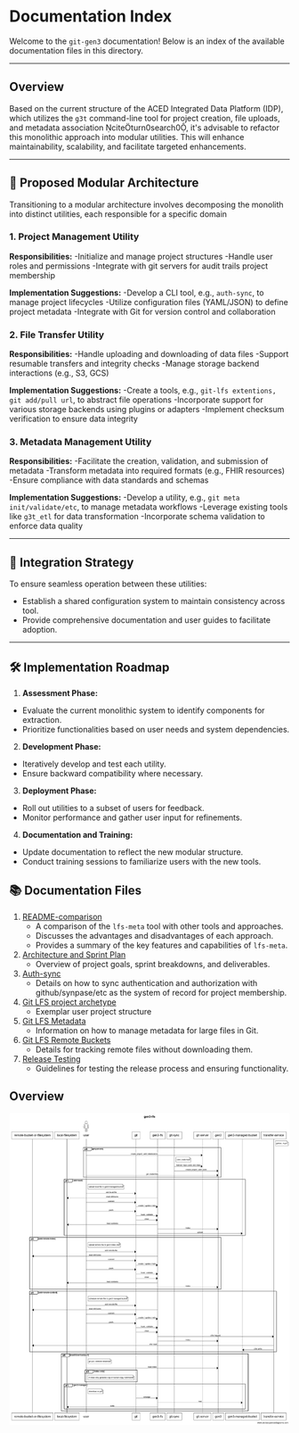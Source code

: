 # Documentation Index

Welcome to the `git-gen3` documentation! Below is an index of the available documentation files in this directory.

---
## Overview

Based on the current structure of the ACED Integrated Data Platform (IDP), which utilizes the `g3t` command-line tool for project creation, file uploads, and metadata association citeturn0search0, it's advisable to refactor this monolithic approach into modular utilities. This will enhance maintainability, scalability, and facilitate targeted enhancements.

---

## 🧱 Proposed Modular Architecture
Transitioning to a modular architecture involves decomposing the monolith into distinct utilities, each responsible for a specific domain

### 1. **Project Management Utility**

**Responsibilities:**
-Initialize and manage project structures
-Handle user roles and permissions
-Integrate with git servers for audit trails project membership


**Implementation Suggestions:**
-Develop a CLI tool, e.g., `auth-sync`, to manage project lifecycles
-Utilize configuration files (YAML/JSON) to define project metadata
-Integrate with Git for version control and collaboration

### 2. **File Transfer Utility**

**Responsibilities:**
-Handle uploading and downloading of data files
-Support resumable transfers and integrity checks
-Manage storage backend interactions (e.g., S3, GCS)

**Implementation Suggestions:**
-Create a tools, e.g., `git-lfs extentions, git add/pull url`, to abstract file operations
-Incorporate support for various storage backends using plugins or adapters
-Implement checksum verification to ensure data integrity

### 3. **Metadata Management Utility**

**Responsibilities:**
-Facilitate the creation, validation, and submission of metadata
-Transform metadata into required formats (e.g., FHIR resources)
-Ensure compliance with data standards and schemas

**Implementation Suggestions:**
-Develop a utility, e.g., `git meta init/validate/etc`, to manage metadata workflows
-Leverage existing tools like `g3t_etl` for data transformation 
-Incorporate schema validation to enforce data quality

---

## 🔄 Integration Strategy

To ensure seamless operation between these utilities:

* Establish a shared configuration system to maintain consistency across tool.
* Provide comprehensive documentation and user guides to facilitate adoption.

---

## 🛠️ Implementation Roadmap

1. **Assessment Phase:**
  - Evaluate the current monolithic system to identify components for extraction.
  - Prioritize functionalities based on user needs and system dependencies.

2. **Development Phase:**
  - Iteratively develop and test each utility.
  - Ensure backward compatibility where necessary.

3. **Deployment Phase:**
  - Roll out utilities to a subset of users for feedback.
  - Monitor performance and gather user input for refinements.

4. **Documentation and Training:**
  - Update documentation to reflect the new modular structure.
  - Conduct training sessions to familiarize users with the new tools.


## 📚 Documentation Files

1. [README-comparison](README-comparison.md)
   - A comparison of the `lfs-meta` tool with other tools and approaches.
   - Discusses the advantages and disadvantages of each approach.
   - Provides a summary of the key features and capabilities of `lfs-meta`.
2. [Architecture and Sprint Plan](README-epic.md)
   - Overview of project goals, sprint breakdowns, and deliverables.
3. [Auth-sync](README-git-sync.md)
   - Details on how to sync authentication and authorization with github/synpase/etc as the system of record for project membership.
4. [Git LFS project archetype](README-gitlfs-template-project.md)
    - Exemplar user project structure
5. [Git LFS Metadata](README-gitlfs-meta.md)
    - Information on how to manage metadata for large files in Git.
6. [Git LFS Remote Buckets](README-gitlfs-remote-buckets.md)
    - Details for tracking remote files without downloading them.
7. [Release Testing](README-release-test.md)
    - Guidelines for testing the release process and ensuring functionality.

## Overview
![](images/gen3-lfs.png)
